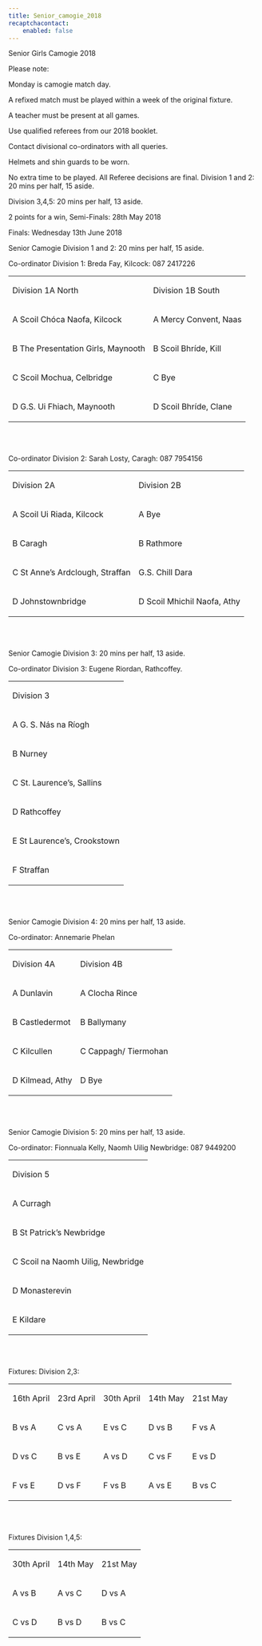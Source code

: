 ```yaml
---
title: Senior_camogie_2018
recaptchacontact:
    enabled: false
---
```


<p>Senior Girls Camogie 2018 </p>
<p>Please note: </p>
<p>Monday is camogie match day.</p>
<p>A refixed match must be played within a week of the original fixture.</p>
<p>A teacher must be present at all games.</p>
<p>Use qualified referees from our 2018 booklet.</p>
<p>Contact divisional co-ordinators with all queries.</p>
<p>Helmets and shin guards to be worn.</p>
<p>No extra time to be played. All Referee decisions are final. Division 1 and 2: 20 mins per half, 15 aside.</p>
<p>Division 3,4,5: 20 mins per half, 13 aside.</p>
<p>2 points for a win, Semi-Finals: 28th May 2018</p>
<p>Finals: Wednesday 13th June 2018</p>
<p>Senior Camogie Division 1 and 2: 20 mins per half, 15 aside. </p>
<p>Co-ordinator Division 1: Breda Fay, Kilcock: 087 2417226 </p>
<table>
<tbody>
<tr>
<td>
<p>Division 1A North</p>
</td>
<td>
<p>Division 1B South</p>
</td>
</tr>
<tr>
<td>
<p>A Scoil Ch&oacute;ca Naofa, Kilcock</p>
</td>
<td>
<p>A Mercy Convent, Naas</p>
</td>
</tr>
<tr>
<td>
<p>B The Presentation Girls, Maynooth</p>
</td>
<td>
<p>B Scoil Bhr&iacute;de, Kill</p>
</td>
</tr>
<tr>
<td>
<p>C Scoil Mochua, Celbridge</p>
</td>
<td>
<p>C Bye</p>
</td>
</tr>
<tr>
<td>
<p>D G.S. Ui Fhiach, Maynooth</p>
</td>
<td>
<p>D Scoil Bhr&iacute;de, Clane</p>
</td>
</tr>
</tbody>
</table>

<br>
<br>

<p>Co-ordinator Division 2: Sarah Losty, Caragh: 087 7954156</p>
<table>
<tbody>
<tr>
<td>
<p>Division 2A</p>
</td>
<td>
<p> Division 2B</p>
</td>
</tr>
<tr>
<td>
<p>A Scoil Ui Riada, Kilcock</p>
</td>
<td>
<p>A Bye</p>
</td>
</tr>
<tr>
<td>
<p>B Caragh</p>
</td>
<td>
<p>B Rathmore</p>
</td>
</tr>
<tr>
<td>
<p>C St Anne&rsquo;s Ardclough, Straffan</p>
</td>
<td>
<p> G.S. Chill Dara</p>
</td>
</tr>
<tr>
<td>
<p>D Johnstownbridge</p>
</td>
<td>
<p>D Scoil Mhichil Naofa, Athy</p>
</td>
</tr>
</tbody>
</table>

<br>
<br>

<p>Senior Camogie Division 3: 20 mins per half, 13 aside. </p>
<p>Co-ordinator Division 3: Eugene Riordan, Rathcoffey. </p>
<table>
<tbody>
<tr>
<td>
<p>Division 3</p>
</td>
</tr>
<tr>
<td>
<p>A G. S. N&aacute;s na R&iacute;ogh</p>
</td>
</tr>
<tr>
<td>
<p>B Nurney</p>
</td>
</tr>
<tr>
<td>
<p>C St. Laurence&rsquo;s, Sallins </p>
</td>
</tr>
<tr>
<td>
<p>D Rathcoffey</p>
</td>
</tr>
<tr>
<td>
<p>E St Laurence&rsquo;s, Crookstown</p>
</td>
</tr>
<tr>
<td>
<p>F Straffan</p>
</td>
</tr>
</tbody>
</table>

<br>
<br>

<p>Senior Camogie Division 4: 20 mins per half, 13 aside. </p>
<p>Co-ordinator: Annemarie Phelan</p>
<table>
<tbody>
<tr>
<td>
<p>Division 4A</p>
</td>
<td>
<p>Division 4B</p>
</td>
</tr>
<tr>
<td>
<p>A Dunlavin </p>
</td>
<td>
<p>A Clocha Rince</p>
</td>
</tr>
<tr>
<td>
<p>B Castledermot </p>
</td>
<td>
<p>B Ballymany </p>
</td>
</tr>
<tr>
<td>
<p>C Kilcullen</p>
</td>
<td>
<p>C Cappagh/ Tiermohan</p>
</td>
</tr>
<tr>
<td>
<p>D Kilmead, Athy</p>
</td>
<td>
<p>D Bye</p>
</td>
</tr>
</tbody>
</table>


<br>
<br>

<p>Senior Camogie Division 5: 20 mins per half, 13 aside. </p>
<p>Co-ordinator: Fionnuala Kelly, Naomh Uilig Newbridge: 087 9449200</p>
<table>
<tbody>
<tr>
<td>
<p>Division 5</p>
</td>
</tr>
<tr>
<td>
<p>A Curragh</p>
</td>
</tr>
<tr>
<td>
<p>B St Patrick&rsquo;s Newbridge </p>
</td>
</tr>
<tr>
<td>
<p>C Scoil na Naomh Uilig, Newbridge</p>
</td>
</tr>
<tr>
<td>
<p>D Monasterevin </p>
</td>
</tr>
<tr>
<td>
<p>E Kildare </p>
</td>
</tr>
</tbody>
</table>
<p><br /><br /></p>
<p>Fixtures: Division 2,3: </p>
<table>
<tbody>
<tr>
<td>
<p>16th April</p>
</td>
<td>
<p>23rd April</p>
</td>
<td>
<p>30th April</p>
</td>
<td>
<p>14th May</p>
</td>
<td>
<p>21st May</p>
</td>
</tr>
<tr>
<td>
<p>B vs A</p>
</td>
<td>
<p>C vs A</p>
</td>
<td>
<p>E vs C</p>
</td>
<td>
<p>D vs B</p>
</td>
<td>
<p>F vs A</p>
</td>
</tr>
<tr>
<td>
<p>D vs C</p>
</td>
<td>
<p>B vs E</p>
</td>
<td>
<p>A vs D</p>
</td>
<td>
<p>C vs F</p>
</td>
<td>
<p>E vs D</p>
</td>
</tr>
<tr>
<td>
<p>F vs E</p>
</td>
<td>
<p>D vs F</p>
</td>
<td>
<p>F vs B</p>
</td>
<td>
<p>A vs E</p>
</td>
<td>
<p>B vs C</p>
</td>
</tr>
</tbody>
</table>

<br>
<br>

<p>Fixtures Division 1,4,5:</p>
<table>
<tbody>
<tr>
<td>
<p>30th April</p>
</td>
<td>
<p>14th May</p>
</td>
<td>
<p>21st May</p>
</td>
</tr>
<tr>
<td>
<p>A vs B</p>
</td>
<td>
<p>A vs C</p>
</td>
<td>
<p>D vs A</p>
</td>
</tr>
<tr>
<td>
<p>C vs D</p>
</td>
<td>
<p>B vs D</p>
</td>
<td>
<p>B vs C</p>
</td>
</tr>
</tbody>
</table>